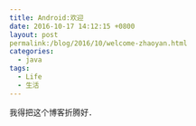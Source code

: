 ```yaml
---
title: Android:欢迎
date: 2016-10-17 14:12:15 +0800
layout: post
permalink:/blog/2016/10/welcome-zhaoyan.html
categories:
  - java
tags:
  - Life
  - 生活
---
```

我得把这个博客折腾好．
